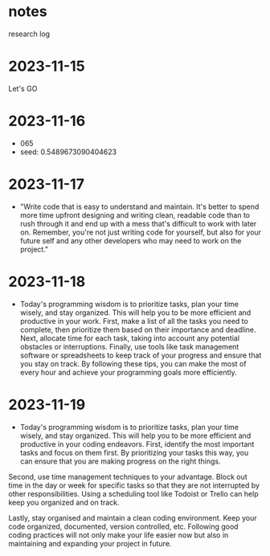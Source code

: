 # notes
research log
# 2023-11-15
Let's GO

# 2023-11-16
- 065
- seed: 0.5489673090404623

# 2023-11-17
- "Write code that is easy to understand and maintain. It's better to spend more time upfront designing and writing clean, readable code than to rush through it and end up with a mess that's difficult to work with later on. Remember, you're not just writing code for yourself, but also for your future self and any other developers who may need to work on the project."

# 2023-11-18
- Today's programming wisdom is to prioritize tasks, plan your time wisely, and stay organized. This will help you to be more efficient and productive in your work. First, make a list of all the tasks you need to complete, then prioritize them based on their importance and deadline. Next, allocate time for each task, taking into account any potential obstacles or interruptions. Finally, use tools like task management software or spreadsheets to keep track of your progress and ensure that you stay on track. By following these tips, you can make the most of every hour and achieve your programming goals more efficiently.

# 2023-11-19
- Today's programming wisdom is to prioritize tasks, plan your time wisely, and stay organized. This will help you to be more efficient and productive in your coding endeavors. First, identify the most important tasks and focus on them first. By prioritizing your tasks this way, you can ensure that you are making progress on the right things.

Second, use time management techniques to your advantage. Block out time in the day or week for specific tasks so that they are not interrupted by other responsibilities. Using a scheduling tool like Todoist or Trello can help keep you organized and on track. 
 	
Lastly, stay organised and maintain a clean coding environment. Keep your code organized, documented, version controlled, etc. Following good coding practices will not only make your life easier now but also in maintaining and expanding your project in future.
